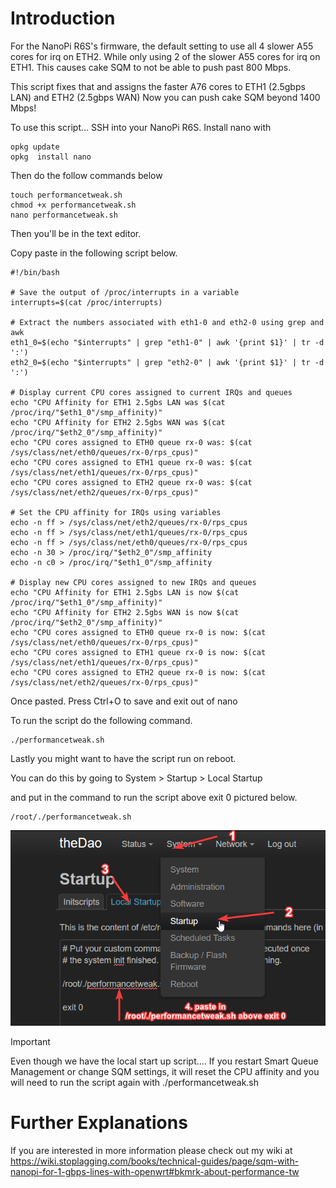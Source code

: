 # Introduction
For the NanoPi R6S's firmware, the default setting to use all 4 slower A55 cores for irq on ETH2. While only using 2 of the slower A55 cores for irq on ETH1.
This causes cake SQM to not be able to push past 800 Mbps.

This script fixes that and assigns the faster A76 cores to ETH1 (2.5gbps LAN) and ETH2 (2.5gbps WAN)
Now you can push cake SQM beyond 1400 Mbps!


To use this script... SSH into your NanoPi R6S. Install nano with

```
opkg update
opkg  install nano
```

Then do the follow commands below

```
touch performancetweak.sh
chmod +x performancetweak.sh
nano performancetweak.sh
```

Then you'll be in the text editor.

Copy paste in the following script below.

```
#!/bin/bash

# Save the output of /proc/interrupts in a variable
interrupts=$(cat /proc/interrupts)

# Extract the numbers associated with eth1-0 and eth2-0 using grep and awk
eth1_0=$(echo "$interrupts" | grep "eth1-0" | awk '{print $1}' | tr -d ':')
eth2_0=$(echo "$interrupts" | grep "eth2-0" | awk '{print $1}' | tr -d ':')

# Display current CPU cores assigned to current IRQs and queues
echo "CPU Affinity for ETH1 2.5gbs LAN was $(cat /proc/irq/"$eth1_0"/smp_affinity)"
echo "CPU Affinity for ETH2 2.5gbs WAN was $(cat /proc/irq/"$eth2_0"/smp_affinity)"
echo "CPU cores assigned to ETH0 queue rx-0 was: $(cat /sys/class/net/eth0/queues/rx-0/rps_cpus)"
echo "CPU cores assigned to ETH1 queue rx-0 was: $(cat /sys/class/net/eth1/queues/rx-0/rps_cpus)"
echo "CPU cores assigned to ETH2 queue rx-0 was: $(cat /sys/class/net/eth2/queues/rx-0/rps_cpus)"

# Set the CPU affinity for IRQs using variables
echo -n ff > /sys/class/net/eth2/queues/rx-0/rps_cpus
echo -n ff > /sys/class/net/eth1/queues/rx-0/rps_cpus
echo -n ff > /sys/class/net/eth0/queues/rx-0/rps_cpus
echo -n 30 > /proc/irq/"$eth2_0"/smp_affinity
echo -n c0 > /proc/irq/"$eth1_0"/smp_affinity

# Display new CPU cores assigned to new IRQs and queues
echo "CPU Affinity for ETH1 2.5gbs LAN is now $(cat /proc/irq/"$eth1_0"/smp_affinity)"
echo "CPU Affinity for ETH2 2.5gbs WAN is now $(cat /proc/irq/"$eth2_0"/smp_affinity)"
echo "CPU cores assigned to ETH0 queue rx-0 is now: $(cat /sys/class/net/eth0/queues/rx-0/rps_cpus)"
echo "CPU cores assigned to ETH1 queue rx-0 is now: $(cat /sys/class/net/eth1/queues/rx-0/rps_cpus)"
echo "CPU cores assigned to ETH2 queue rx-0 is now: $(cat /sys/class/net/eth2/queues/rx-0/rps_cpus)"
```

Once pasted. Press Ctrl+O to save and exit out of nano

To run the script do the following command.
```
./performancetweak.sh
```

Lastly you might want to have the script run on reboot. 

You can do this by going to System > Startup > Local Startup

and put in the command to run the script above exit 0 pictured below.

```
/root/./performancetweak.sh
```

![Start script on boot](/AddingScriptToStartOnReboot.png?raw=true "Start script on boot")

> [!IMPORTANT]  
> Even though we have the local start up script.... If you restart Smart Queue Management or change SQM settings,
> it will reset the CPU affinity and you will need to run the script again with ./performancetweak.sh

# Further Explanations
If you are interested in more information please check out my wiki at https://wiki.stoplagging.com/books/technical-guides/page/sqm-with-nanopi-for-1-gbps-lines-with-openwrt#bkmrk-about-performance-tw
